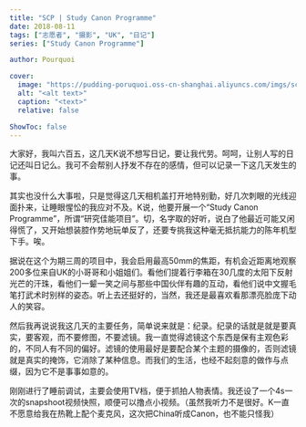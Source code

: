```yaml
---
title: "SCP | Study Canon Programme"
date: 2018-08-11
tags: ["志愿者", "摄影", "UK", "日记"]
series: ["Study Canon Programme"]

author: Pourquoi

cover:
  image: "https://pudding-poruquoi.oss-cn-shanghai.aliyuncs.com/imgs/scp-1.png"
  alt: "<alt text>"
  caption: "<text>"
  relative: false

ShowToc: false
---
```


大家好，我叫六百五，这几天K说不想写日记，要让我代劳。呵呵，让别人写的日记还叫日记么。我可不会帮别人抒发不存在的感情，但可以记录一下这几天发生的事。

其实也没什么大事啦，只是觉得这几天相机盖打开地特别勤，好几次刺眼的光线迎面扑来，让睡眼惺忪的我应对不及。K说，他要开展一个“Study Canon Programme”，所谓“研究佳能项目”。切，名字取的好听，说白了他最近可能又闲得慌了，又开始想装腔作势地玩单反了，还要专挑我这种毫无抵抗能力的陈年机型下手。唉。

据说在这个为期三周的项目中，我会启用最高50mm的焦距，有机会近距离地观察200多位来自UK的小哥哥和小姐姐们。看他们提着行李箱在30几度的太阳下反射光芒的汗珠，看他们一颦一笑之间与那些中国伙伴有趣的互动，看他们说中文握毛笔打武术时别样的姿态。听上去还挺好的，当然，我还是最喜欢看那漂亮脸庞下动人的笑容。

然后我再说说我这几天的主要任务，简单说来就是：纪录。纪录的话就是就是要真实，要客观，而不要修图，不要滤镜。我一直觉得滤镜这个东西是保有主观色彩的，不同人有不同的偏好。滤镜的使用最好是要配合某个主题的摄像的，否则滤镜就是真实的掩饰，它消除了某种信息。而我们的生活，也经不起刻意的做作与点缀，因为它不是事事如意的。

刚刚进行了睡前调试，主要会使用TV档，便于抓拍人物表情。我还设了一个4s一次的snapshoot视频快照，顺便可以撸点小视频。（虽然我听力不是很好。K一直不愿意给我在热靴上配个麦克风，这次把China听成Canon，也不能只怪我）
